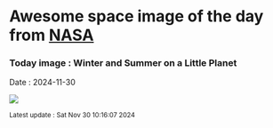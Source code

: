 
# Awesome space image of the day from [NASA](https://api.nasa.gov/)

### Today image : Winter and Summer on a Little Planet
Date : 2024-11-30

![](https://apod.nasa.gov/apod/image/2411/LittleplanetGalibier-CamilleNIEL1024.jpg)

<small>Latest update : Sat Nov 30 10:16:07 2024</small>
        